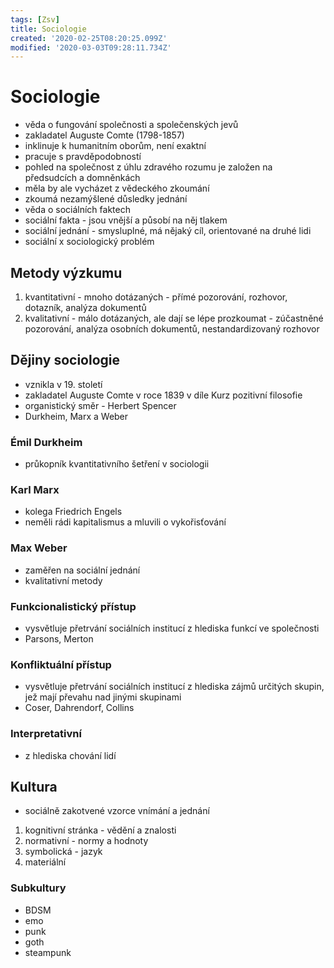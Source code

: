 ```yaml
---
tags: [Zsv]
title: Sociologie
created: '2020-02-25T08:20:25.099Z'
modified: '2020-03-03T09:28:11.734Z'
---
```


# Sociologie
- věda o fungování společnosti a společenských jevů
- zakladatel Auguste Comte (1798-1857)
- inklinuje k humanitním oborům, není exaktní
- pracuje s pravděpodobností
- pohled na společnost z úhlu zdravého rozumu je založen na předsudcích a domněnkách
- měla by ale vycházet z vědeckého zkoumání
- zkoumá nezamýšlené důsledky jednání
- věda o sociálních faktech
- sociální fakta - jsou vnější a působí na něj tlakem
- sociální jednání - smysluplné, má nějaký cíl, orientované na druhé lidi
- sociální x sociologický problém
## Metody výzkumu
1. kvantitativní - mnoho dotázaných - přímé pozorování, rozhovor, dotazník, analýza dokumentů
2. kvalitativní - málo dotázaných, ale dají se lépe prozkoumat - zúčastněné pozorování, analýza osobních dokumentů, nestandardizovaný rozhovor
## Dějiny sociologie
- vznikla v 19. století
- zakladatel Auguste Comte v roce 1839 v díle Kurz pozitivní filosofie
- organistický směr - Herbert Spencer
- Durkheim, Marx a Weber
### Émil Durkheim
 - průkopník kvantitativního šetření v sociologii
### Karl Marx
- kolega Friedrich Engels
- neměli rádi kapitalismus a mluvili o vykořisťování
### Max Weber
- zaměřen na sociální jednání
- kvalitativní metody
### Funkcionalistický přístup
- vysvětluje přetrvání sociálních institucí z hlediska funkcí ve společnosti
- Parsons, Merton
### Konfliktuální přístup
- vysvětluje přetrvání sociálních institucí z hlediska zájmů určitých skupin, jež mají převahu nad jinými skupinami
- Coser, Dahrendorf, Collins
### Interpretativní
- z hlediska chování lidí
## Kultura
- sociálně zakotvené vzorce vnímání a jednání
1. kognitivní stránka - vědění a znalosti
2. normativní - normy a hodnoty
3. symbolická - jazyk
4. materiální
### Subkultury
- BDSM
- emo
- punk
- goth
- steampunk
